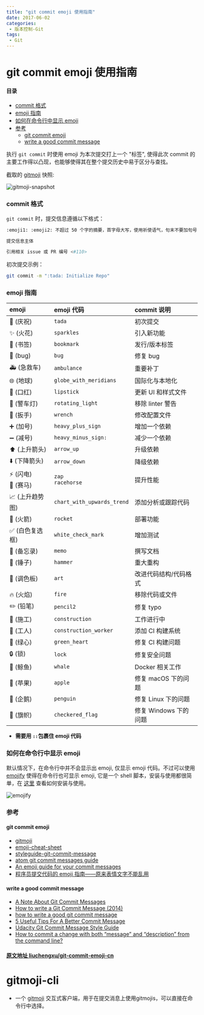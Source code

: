 ```yaml
---
title: "git commit emoji 使用指南"
date: 2017-06-02
categories:
 - 版本控制-Git
tags:
 - Git
---
```


# git commit emoji 使用指南

#### 目录

<!-- vim-markdown-toc GFM -->

* [commit 格式](#commit-格式)
* [emoji 指南](#emoji-指南)
* [如何在命令行中显示 emoji](#如何在命令行中显示-emoji)
* [参考](#参考)
  * [git commit emoji](#git-commit-emoji)
  * [write a good commit message](#write-a-good-commit-message)

<!-- vim-markdown-toc -->

执行 `git commit` 时使用 emoji 为本次提交打上一个 "标签", 使得此次 commit 的主要工作得以凸现，也能够使得其在整个提交历史中易于区分与查找。

截取的 [gitmoji](https://github.com/carloscuesta/gitmoji) 快照:

![gitmoji-snapshot](~@Images/git/snapshot.png)

### commit 格式

`git commit` 时，提交信息遵循以下格式：

```sh
:emoji1: :emoji2: 不超过 50 个字的摘要，首字母大写，使用祈使语气，句末不要加句号

提交信息主体

引用相关 issue 或 PR 编号 <#110>
```

初次提交示例：

```sh
git commit -m ":tada: Initialize Repo"
```

### emoji 指南

| emoji                                   | emoji 代码                 | commit 说明           |
| :-------------------------------------- | :------------------------- | :-------------------- |
| :tada: (庆祝)                           | `tada`                     | 初次提交              |
| :sparkles: (火花)                       | `sparkles`                 | 引入新功能            |
| :bookmark: (书签)                       | `bookmark`                 | 发行/版本标签         |
| :bug: (bug)                             | `bug`                      | 修复 bug              |
| :ambulance: (急救车)                    | `ambulance`                | 重要补丁              |
| :globe_with_meridians: (地球)           | `globe_with_meridians`     | 国际化与本地化        |
| :lipstick: (口红)                       | `lipstick`                 | 更新 UI 和样式文件    |
| :rotating_light: (警车灯)               | `rotating_light`           | 移除 linter 警告      |
| :wrench: (扳手)                         | `wrench`                   | 修改配置文件          |
| :heavy_plus_sign: (加号)                | `heavy_plus_sign`          | 增加一个依赖          |
| :heavy_minus_sign: (减号)               | `heavy_minus_sign:`        | 减少一个依赖          |
| :arrow_up: (上升箭头)                   | `arrow_up`                 | 升级依赖              |
| :arrow_down: (下降箭头)                 | `arrow_down`               | 降级依赖              |
| :zap: (闪电)<br>:racehorse: (赛马)      | `zap`<br>`racehorse`       | 提升性能              |
| :chart_with_upwards_trend: (上升趋势图) | `chart_with_upwards_trend` | 添加分析或跟踪代码    |
| :rocket: (火箭)                         | `rocket`                   | 部署功能              |
| :white_check_mark: (白色复选框)         | `white_check_mark`         | 增加测试              |
| :memo: (备忘录)                         | `memo`                     | 撰写文档              |
| :hammer: (锤子)                         | `hammer`                   | 重大重构              |
| :art: (调色板)                          | `art`                      | 改进代码结构/代码格式 |
| :fire: (火焰)                           | `fire`                     | 移除代码或文件        |
| :pencil2: (铅笔)                        | `pencil2`                  | 修复 typo             |
| :construction: (施工)                   | `construction`             | 工作进行中            |
| :construction_worker: (工人)            | `construction_worker`      | 添加 CI 构建系统      |
| :green_heart: (绿心)                    | `green_heart`              | 修复 CI 构建问题      |
| :lock: (锁)                             | `lock`                     | 修复安全问题          |
| :whale: (鲸鱼)                          | `whale`                    | Docker 相关工作       |
| :apple: (苹果)                          | `apple`                    | 修复 macOS 下的问题   |
| :penguin: (企鹅)                        | `penguin`                  | 修复 Linux 下的问题   |
| :checkered_flag: (旗帜)                 | `checkered_flag`           | 修复 Windows 下的问题 |

* __需要用 `::`包裹住 emoji 代码__


### 如何在命令行中显示 emoji

默认情况下，在命令行中并不会显示出 emoji, 仅显示 emoji 代码。不过可以使用 [emojify](https://github.com/mrowa44/emojify) 使得在命令行也可显示 emoji, 它是一个 shell 脚本，安装与使用都很简单，在 [这里](https://github.com/mrowa44/emojify) 查看如何安装与使用。

![emojify](~@Images/git/terminal_emojify.png)

### 参考

#### git commit emoji

- [gitmoji](https://github.com/carloscuesta/gitmoji/)
- [emoji-cheat-sheet](http://www.webpagefx.com/tools/emoji-cheat-sheet/)
- [styleguide-git-commit-message](https://github.com/slashsBin/styleguide-git-commit-message)
- [atom git commit messages guide](https://github.com/atom/atom/blob/master/CONTRIBUTING.md#git-commit-messages)
- [An emoji guide for your commit messages](https://gitmoji.carloscuesta.me/)
- [程序员提交代码的 emoji 指南——原来表情文字不能乱用](https://www.h5jun.com/post/gitmoji.html)

#### write a good commit message

- [A Note About Git Commit Messages](http://tbaggery.com/2008/04/19/a-note-about-git-commit-messages.html)
- [How to write a Git Commit Message (2014)](https://news.ycombinator.com/item?id=13889155)
- [how to write a good git commit message](https://github.com/joelparkerhenderson/git_commit_message)
- [5 Useful Tips For A Better Commit Message](https://robots.thoughtbot.com/5-useful-tips-for-a-better-commit-message)
- [Udacity Git Commit Message Style Guide](http://udacity.github.io/git-styleguide/)
- [How to commit a change with both “message” and “description” from the command line?](https://stackoverflow.com/questions/16122234/how-to-commit-a-change-with-both-message-and-description-from-the-command-li)


#### [原文地址 liuchengxu/git-commit-emoji-cn](https://github.com/liuchengxu/git-commit-emoji-cn)

# gitmoji-cli

- 一个 [gitmoji](https://github.com/carloscuesta/gitmoji-cli) 交互式客户端，用于在提交消息上使用gitmojis，可以直接在命令行中选择。
